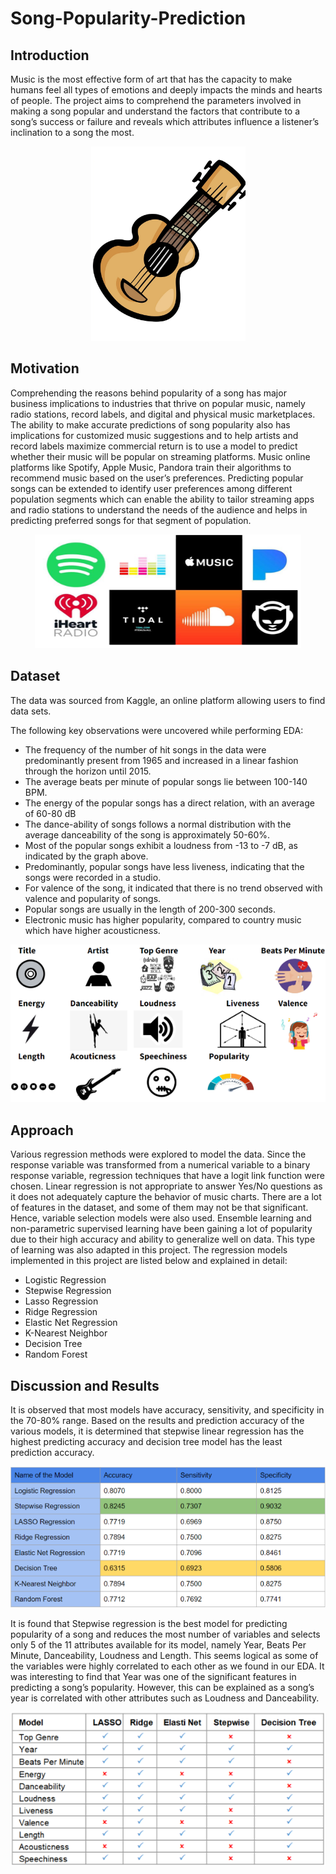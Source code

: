 # Song-Popularity-Prediction

## Introduction

Music is the most effective form of art that has the capacity to make humans feel all types of emotions and 
deeply impacts the minds and hearts of people. The project aims to comprehend the parameters involved in 
making a song popular and understand the factors that contribute to a song’s success or failure and reveals 
which attributes influence a listener’s inclination to a song the most.

<p align="center">
  <img src="./assets/intro.png">
</p>

## Motivation

Comprehending the reasons behind popularity of a song has major business implications to industries that 
thrive on popular music, namely radio stations, record labels, and digital and physical music marketplaces. 
The ability to make accurate predictions of song popularity also has implications for customized music 
suggestions and to help artists and record labels maximize commercial return is to use a model to predict 
whether their music will be popular on streaming platforms. Music online platforms like Spotify, Apple 
Music, Pandora train their algorithms to recommend music based on the user’s preferences. Predicting 
popular songs can be extended to identify user preferences among different population segments which can 
enable the ability to tailor streaming apps and radio stations to understand the needs of the audience and 
helps in predicting preferred songs for that segment of population.

<p align="center">
  <img src="./assets/mot.png">
</p>

## Dataset

The data was sourced from Kaggle, an online platform allowing users to find data sets.

The following key observations were uncovered while performing EDA:

- The frequency of the number of hit songs in the data were predominantly present from 1965 and 
increased in a linear fashion through the horizon until 2015.
- The average beats per minute of popular songs lie between 100-140 BPM.
- The energy of the popular songs has a direct relation, with an average of 60-80 dB
- The dance-ability of songs follows a normal distribution with the average danceability of the song 
is approximately 50-60%.
- Most of the popular songs exhibit a loudness from -13 to -7 dB, as indicated by the graph above.
- Predominantly, popular songs have less liveness, indicating that the songs were recorded in a 
studio.
- For valence of the song, it indicated that there is no trend observed with valence and popularity of 
songs.
- Popular songs are usually in the length of 200-300 seconds.
- Electronic music has higher popularity, compared to country music which have higher 
acousticness.

<p align="center">
  <img src="./assets/data.png">
</p>

## Approach

Various regression methods were explored to model the data. Since the response variable was transformed 
from a numerical variable to a binary response variable, regression techniques that have a logit link function 
were chosen. Linear regression is not appropriate to answer Yes/No questions as it does not adequately 
capture the behavior of music charts. There are a lot of features in the dataset, and some of them may not 
be that significant. Hence, variable selection models were also used. Ensemble learning and non-parametric 
supervised learning have been gaining a lot of popularity due to their high accuracy and ability to generalize 
well on data. This type of learning was also adapted in this project. The regression models implemented in 
this project are listed below and explained in detail:

- Logistic Regression
- Stepwise Regression
- Lasso Regression 
- Ridge Regression
- Elastic Net Regression
- K-Nearest Neighbor
- Decision Tree
- Random Forest

## Discussion and Results

It is observed that most models have accuracy, sensitivity, and specificity in the 
70-80% range. Based on the results and prediction accuracy of the various models, it is determined that 
stepwise linear regression has the highest predicting accuracy and decision tree model has the least 
prediction accuracy.

<p align="center">
  <img src="./assets/results.png">
</p>

It is found that Stepwise regression is the best model for predicting popularity of a song and reduces the 
most number of variables and selects only 5 of the 11 attributes available for its model, namely Year, Beats 
Per Minute, Danceability, Loudness and Length. This seems logical as some of the variables were highly 
correlated to each other as we found in our EDA. It was interesting to find that Year was one of the 
significant features in predicting a song’s popularity. However, this can be explained as a song’s year is 
correlated with other attributes such as Loudness and Danceability.

<p align="center">
  <img src="./assets/var.png">
</p>
